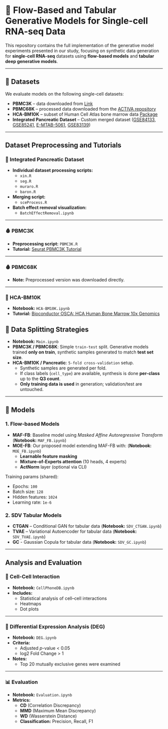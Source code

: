 # 🧬 Flow-Based and Tabular Generative Models for Single-cell RNA-seq Data

This repository contains the full implementation of the generative model experiments presented in our study, focusing on synthetic data generation for **single-cell RNA-seq** datasets using **flow-based models** and **tabular deep generative models**.

---

## 📁 Datasets

We evaluate models on the following single-cell datasets:

- **PBMC3K** – data downloaded from [Link](https://cf.10xgenomics.com/samples/cell/pbmc3k/pbmc3k_filtered_gene_bc_matrices.tar.gz)
- **PBMC68K** – processed data downloaded from the [ACTIVA repository](https://github.com/SindiLab/ACTIVA)
- **HCA-BM10K** – subset of Human Cell Atlas bone marrow data [Package](https://bioconductor.org/packages/release/data/experiment/html/HCAData.html)
- **Integrated Pancreatic Dataset** – Custom merged dataset ([GSE84133](https://www.ncbi.nlm.nih.gov/geo/query/acc.cgi?acc=GSE84133), [GSE85241](https://www.ncbi.nlm.nih.gov/geo/query/acc.cgi?acc=GSE85241), [E-MTAB-5061](https://www.ebi.ac.uk/arrayexpress/experiments/E-MTAB-5061/), [GSE83139](https://www.ncbi.nlm.nih.gov/geo/query/acc.cgi?acc=GSE83139]))

---

## Dataset Preprocessing and Tutorials

### 🧬 Integrated Pancreatic Dataset
- **Individual dataset processing scripts:**
  - `xin.R`
  - `seg.R`
  - `muraro.R`
  - `baron.R`
- **Merging script:**  
  - `sceProcess.R`
- **Batch effect removal visualization:**  
  - `BatchEffectRemoval.ipynb`

---

### 🩸 PBMC3K
- **Preprocessing script:** `PBMC3K.R`  
- **Tutorial:** [Seurat PBMC3K Tutorial](https://satijalab.org/seurat/articles/pbmc3k_tutorial.html)

---

### 🩸 PBMC68K
- **Note:** Preprocessed version was downloaded directly.

---

### 🧪 HCA-BM10K
- **Notebook:** `HCA-BM10K.ipynb`  
- **Tutorial:** [Bioconductor OSCA: HCA Human Bone Marrow 10x Genomics](https://bioconductor.org/books/3.12/OSCA/hca-human-bone-marrow-10x-genomics.html)


## 🔁 Data Splitting Strategies
- **Notebook:** `Main.ipynb` 
- **PBMC3K / PBMC68K**: Simple `train-test` split. Generative models trained **only on train**, synthetic samples generated to match **test set size**.
- **HCA-BM10K / Pancreatic**: `5-fold cross-validation` setup.
  - Synthetic samples are generated per fold.
  - If class labels (`cell_type`) are available, synthesis is done **per-class** up to the **Q3 count**.
  - **Only training data is used** in generation; validation/test are untouched.

---

## 🧪 Models

### 1. **Flow-based Models**
- **MAF-FB**: Baseline model using *Masked Affine Autoregressive Transform* (**Notebook:** `MAF_FB.ipynb`)
- **MOE-FB**: Our proposed model extending MAF-FB with: (**Notebook:** `MOE_FB.ipynb`)
  - **Learnable feature masking**
  - **Mixture-of-Experts attention** (10 heads, 4 experts)
  - **ActNorm** layer (optional via CLI)

Training params (shared):
- Epochs: `100`
- Batch size: `128`
- Hidden features: `1024`
- Learning rate: `1e-6`

### 2. **SDV Tabular Models**
- **CTGAN** – Conditional GAN for tabular data (**Notebook:** `SDV_CTGAN.ipynb`)
- **TVAE** – Variational Autoencoder for tabular data (**Notebook:** `SDV_TVAE.ipynb`)
- **GC** - Gaussian Copula for tabular data (**Notebook:** `SDV_GC.ipynb`)
---

## Analysis and Evaluation

### 🔗 Cell-Cell Interaction
- **Notebook:** `CellPhoneDB.ipynb`  
- **Includes:**  
  - Statistical analysis of cell–cell interactions  
  - Heatmaps  
  - Dot plots  

---

### 🧬 Differential Expression Analysis (DEG)
- **Notebook:** `DEG.ipynb`  
- **Criteria:**  
  - Adjusted *p*-value < 0.05  
  - log2 Fold Change > 1  
- **Notes:**  
  - Top 20 mutually exclusive genes were examined  

---

### 📊 Evaluation
- **Notebook:** `Evaluation.ipynb`  
- **Metrics:**  
  - **CD** (Correlation Discrepancy)  
  - **MMD** (Maximum Mean Discrepancy)  
  - **WD** (Wasserstein Distance)  
  - **Classification:** Precision, Recall, F1  



